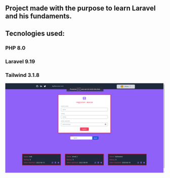 ## Project made with the purpose to learn Laravel and his fundaments.

## Tecnologies used:
### PHP 8.0
### Laravel 9.19
### Tailwind 3.1.8

<img src="movieLaravel.png">

